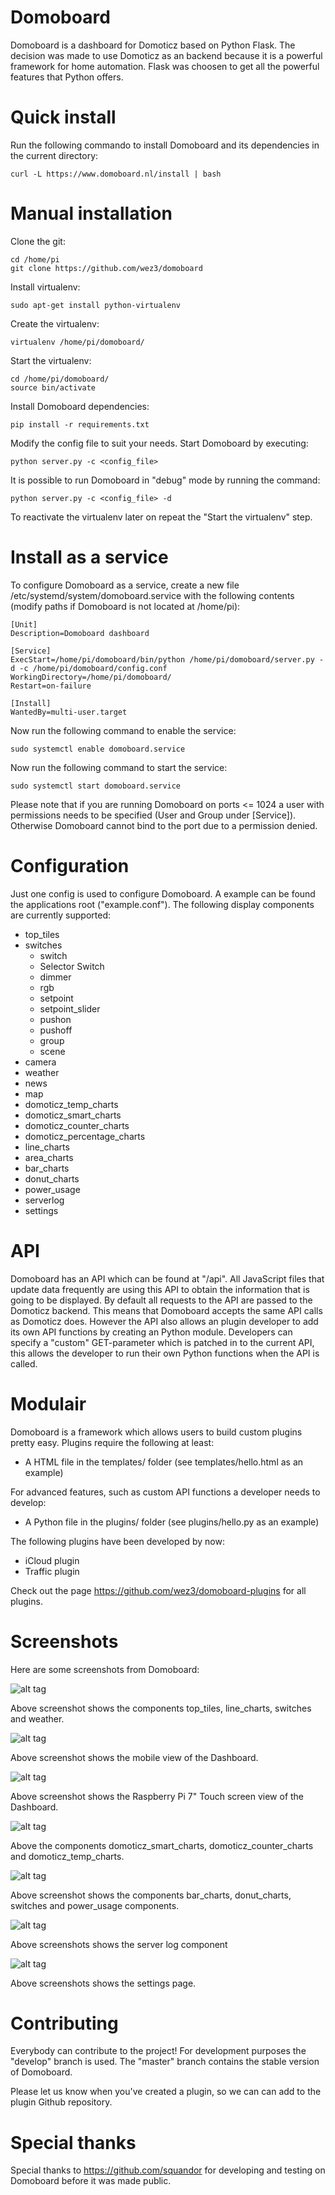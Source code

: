 # Domoboard

Domoboard is a dashboard for Domoticz based on Python Flask. The decision was made to use Domoticz as an backend because it is a powerful framework for home automation. Flask was choosen to get all the powerful features that Python offers.

# Quick install

Run the following commando to install Domoboard and its dependencies in the current directory:

```
curl -L https://www.domoboard.nl/install | bash
```

# Manual installation

Clone the git:

```
cd /home/pi
git clone https://github.com/wez3/domoboard
```

Install virtualenv:

```
sudo apt-get install python-virtualenv
```

Create the virtualenv:

```
virtualenv /home/pi/domoboard/
```

Start the virtualenv:

```
cd /home/pi/domoboard/
source bin/activate
```

Install Domoboard dependencies:

```
pip install -r requirements.txt
```

Modify the config file to suit your needs. Start Domoboard by executing:

```
python server.py -c <config_file>
```

It is possible to run Domoboard in "debug" mode by running the command:
```
python server.py -c <config_file> -d
```

To reactivate the virtualenv later on repeat the "Start the virtualenv" step. 

# Install as a service

To configure Domoboard as a service, create a new file /etc/systemd/system/domoboard.service with the following contents (modify paths if Domoboard is not located at /home/pi):

```
[Unit]
Description=Domoboard dashboard

[Service]
ExecStart=/home/pi/domoboard/bin/python /home/pi/domoboard/server.py -d -c /home/pi/domoboard/config.conf
WorkingDirectory=/home/pi/domoboard/
Restart=on-failure

[Install]
WantedBy=multi-user.target
```

Now run the following command to enable the service:

```
sudo systemctl enable domoboard.service 
```

Now run the following command to start the service:

```
sudo systemctl start domoboard.service 
```

Please note that if you are running Domoboard on ports <= 1024 a user with permissions needs to be specified (User and Group under [Service]). Otherwise Domoboard cannot bind to the port due to a permission denied. 

# Configuration

Just one config is used to configure Domoboard. A example can be found the applications root ("example.conf"). The following display components are currently supported:
- top_tiles
- switches
  - switch
  - Selector Switch
  - dimmer
  - rgb
  - setpoint
  - setpoint_slider
  - pushon
  - pushoff
  - group
  - scene
- camera
- weather
- news
- map
- domoticz_temp_charts
- domoticz_smart_charts
- domoticz_counter_charts
- domoticz_percentage_charts
- line_charts
- area_charts
- bar_charts
- donut_charts
- power_usage
- serverlog
- settings

# API

Domoboard has an API which can be found at "/api". All JavaScript files that update data frequently are using this API to obtain the information that is going to be displayed. By default all requests to the API are passed to the Domoticz backend. This means that Domoboard accepts the same API calls as Domoticz does.  However the API also allows an plugin developer to add its own API functions by creating an Python module. Developers can specify a "custom" GET-parameter which is patched in to the current API, this allows the developer to run their own Python functions when the API is called.

# Modulair

Domoboard is a framework which allows users to build custom plugins pretty easy. Plugins require the following at least:
- A HTML file in the templates/ folder (see templates/hello.html as an example)

For advanced features, such as custom API functions a developer needs to develop:
- A Python file in the plugins/ folder (see plugins/hello.py as an example)

The following plugins have been developed by now:
- iCloud plugin
- Traffic plugin

Check out the page https://github.com/wez3/domoboard-plugins for all plugins.

# Screenshots

Here are some screenshots from Domoboard:

![alt tag](https://domoboard.nl/domoboard_images/domoboard_1_1.png)

Above screenshot shows the components top_tiles, line_charts, switches and weather.

![alt tag](https://domoboard.nl/domoboard_images/domoboard_2_2_2_2.png)

Above screenshot shows the mobile view of the Dashboard.

![alt tag](https://domoboard.nl/domoboard_images/domoboard_6_6_6_6.png)

Above screenshot shows the Raspberry Pi 7" Touch screen view of the Dashboard.

![alt tag](https://domoboard.nl/domoboard_images/screen_domoticz.png)

Above the components domoticz_smart_charts, domoticz_counter_charts and domoticz_temp_charts.

![alt tag](https://domoboard.nl/domoboard_images/domoboard_3_3.png)

Above screenshot shows the components bar_charts, donut_charts, switches and power_usage components.

![alt tag](https://domoboard.nl/domoboard_images/domoboard_4_4.png)

Above screenshots shows the server log component

![alt tag](https://domoboard.nl/domoboard_images/domoboard_5_5.png)

Above screenshots shows the settings page.

# Contributing

Everybody can contribute to the project! For development purposes the "develop" branch is used. The "master" branch contains the stable version of Domoboard.

Please let us know when you've created a plugin, so we can can add to the plugin Github repository.

# Special thanks

Special thanks to https://github.com/squandor for developing and testing on Domoboard before it was made public.
